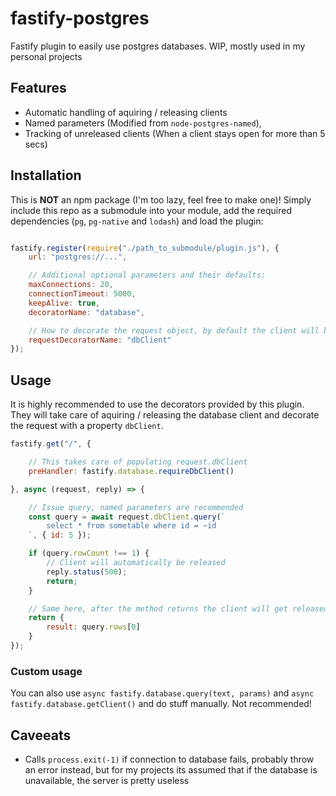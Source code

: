 # fastify-postgres
Fastify plugin to easily use postgres databases. WIP, mostly used in my personal projects

## Features

- Automatic handling of aquiring / releasing clients
- Named parameters (Modified from `node-postgres-named`),
- Tracking of unreleased clients (When a client stays open for more than 5 secs)


## Installation

This is **NOT** an npm package (I'm too lazy, feel free to make one)! Simply include this repo as a submodule into your module, add the required dependencies (`pg`, `pg-native` and `lodash`) and load the plugin:

```javascript

fastify.register(require("./path_to_submodule/plugin.js"), {
    url: "postgres://...",

    // Additional optional parameters and their defaults:
    maxConnections: 20,
    connectionTimeout: 5000,
    keepAlive: true,
    decoratorName: "database",

    // How to decorate the request object, by default the client will be available as "request.dbClient"
    requestDecoratorName: "dbClient"
});
```

## Usage 

It is highly recommended to use the decorators provided by this plugin. They will take care of aquiring / releasing the database client and decorate the request with a property `dbClient`.

```javascript
fastify.get("/", {

    // This takes care of populating request.dbClient
    preHandler: fastify.database.requireDbClient()

}, async (request, reply) => {

    // Issue query, named parameters are recommended
    const query = await request.dbClient.query(`
        select * from sometable where id = ~id
    `, { id: 5 });

    if (query.rowCount !== 1) {
        // Client will automatically be released
        reply.status(500);
        return;
    }

    // Same here, after the method returns the client will get released
    return {
        result: query.rows[0]
    }
});

```


### Custom usage

You can also use `async fastify.database.query(text, params)` and `async fastify.database.getClient()` and do stuff manually. Not recommended!



## Caveeats

- Calls `process.exit(-1)` if connection to database fails, probably throw an error instead, but for my projects its assumed that if the database is unavailable, the server is pretty useless
